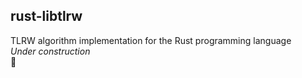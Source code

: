 ## rust-libtlrw
TLRW algorithm implementation for the Rust programming language <br />
*Under construction* <br />
:dolls:
